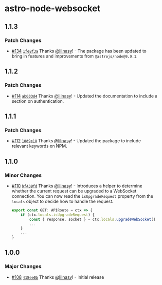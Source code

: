 # astro-node-websocket

## 1.1.3

### Patch Changes

- [#134](https://github.com/lilnasy/gratelets/pull/134) [`1fe8f3a`](https://github.com/lilnasy/gratelets/commit/1fe8f3a6cfb1f6f50ba7305cbd84130dd63d76c1) Thanks [@lilnasy](https://github.com/lilnasy)! - The package has been updated to bring in features and improvements from `@astrojs/node@9.0.1`.

## 1.1.2

### Patch Changes

- [#114](https://github.com/lilnasy/gratelets/pull/114) [`ab033d4`](https://github.com/lilnasy/gratelets/commit/ab033d4b4e75d5dbd291ff5157d09a2cf3bfe45f) Thanks [@lilnasy](https://github.com/lilnasy)! - Updated the documentation to include a section on authentication.

## 1.1.1

### Patch Changes

- [#112](https://github.com/lilnasy/gratelets/pull/112) [`18d9e18`](https://github.com/lilnasy/gratelets/commit/18d9e18e13ae5766909b13904db4b94d37cc0083) Thanks [@lilnasy](https://github.com/lilnasy)! - Updated the package to include relevant keywords on NPM.

## 1.1.0

### Minor Changes

- [#110](https://github.com/lilnasy/gratelets/pull/110) [`bf438fd`](https://github.com/lilnasy/gratelets/commit/bf438fd1fedae6c6be3b146dc8bc0480475605ae) Thanks [@lilnasy](https://github.com/lilnasy)! - Introduces a helper to determine whether the current request can be upgraded to a WebSocket connection. You can now read the `isUpgradeRequest` property from the `locals` object to decide how to handle the request.

  ```ts
  export const GET: APIRoute = ctx => {
      if (ctx.locals.isUpgradeRequest) {
          const { response, socket } = ctx.locals.upgradeWebSocket()
          ...
      }
      ...
  }
  ```

## 1.0.0

### Major Changes

- [#108](https://github.com/lilnasy/gratelets/pull/108) [`418ee0b`](https://github.com/lilnasy/gratelets/commit/418ee0baeeee0be4e721fb908cd998bdbaee8cac) Thanks [@lilnasy](https://github.com/lilnasy)! - Initial release
